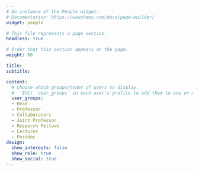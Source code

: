 ```yaml
---
# An instance of the People widget.
# Documentation: https://wowchemy.com/docs/page-builder/
widget: people

# This file represents a page section.
headless: true

# Order that this section appears on the page.
weight: 68

title: 
subtitle:

content:
  # Choose which groups/teams of users to display.
  #   Edit `user_groups` in each user's profile to add them to one or more of these groups.
  user_groups:
  - Head
  - Professor
  - Collaborators
  - Joint Professor
  - Research Fellows
  - Lecturer
  - Postdoc
design:
  show_interests: false
  show_role: true
  show_social: true
---
```

